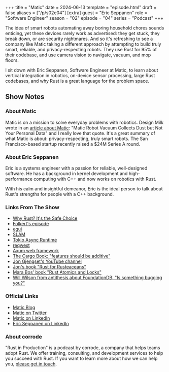 +++
title = "Matic"
date = 2024-06-13
template = "episode.html"
draft = false
aliases = ["/p/s02e04"]
[extra]
guest = "Eric Seppanen"
role = "Software Engineer"
season = "02"
episode = "04"
series = "Podcast"
+++

<div><script id="letscast-player-4581d80f" src="https://letscast.fm/podcasts/rust-in-production-82281512/episodes/rust-in-production-ep-11-matic-s-eric-seppanen-d520caf8-fa28-43d4-863e-a3360e1b53d3/player.js?size=s"></script></div>

The idea of smart robots automating away boring household chores 
sounds enticing, yet these devices rarely work as advertised:
they get stuck, they break down, or are security nightmares.
And so it's refreshing to see a company like Matic taking a 
different approach by attempting to build truly smart, reliable,
and privacy-respecting robots. They use Rust for 95% of their codebase,
and use camera vision to navigate, vacuum, and mop floors.

I sit down with Eric Seppanen, Software Engineer at Matic, to learn
about vertical integration in robotics, on-device sensor processing,
large Rust codebases, and why Rust is a great language for the problem space.

<!-- more -->

## Show Notes

### About Matic

Matic is on a mission to solve everyday problems with robotics.
Design Milk wrote in an [article about Matic](https://design-milk.com/matic-robot-vacuum-collects-dust-but-not-your-personal-data/): "Matic Robot Vacuum Collects Dust but Not Your Personal Data"
and I really love that quote. It's a great summary of what Matic is about:
privacy-respecting, truly smart robots.
The San Francisco-based startup recently raised a $24M Series A round.


### About Eric Seppanen

Eric is a systems engineer with a passion for reliable, well-designed software.
He has a background in kernel development and high-performance computing with C++ and now works on robotics with Rust. 

With his calm and insightful demeanor, Eric is the ideal person to talk about Rust's strengths for people with a C++ background.

### Links From The Show

- [Why Rust? It's the Safe Choice](https://maticrobots.com/blog/why-rust-its-the-safe-choice/)
- [Folkert's episode](https://corrode.dev/podcast/s01e05-tweede-golf/)
- [egui](https://www.egui.rs/)
- [SLAM](https://en.wikipedia.org/wiki/Simultaneous_localization_and_mapping)
- [Tokio Async Runtime](https://tokio.rs/)
- [reqwest](https://github.com/seanmonstar/reqwest)
- [Axum web framework](https://github.com/tokio-rs/axum)
- [The Cargo Book: "features should be additive"](https://doc.rust-lang.org/cargo/reference/features.html#feature-unification)
- [Jon Gjengset's YouTube channel](https://www.youtube.com/c/JonGjengset)
- [Jon's book "Rust for Rusteaceans"](https://rust-for-rustaceans.com/)
- [Mara Bos' book "Rust Atomics and Locks"](https://marabos.nl/atomics/)
- [Will Wilson from antithesis about FoundationDB: "Is something bugging you?"](https://antithesis.com/blog/is_something_bugging_you/)

### Official Links

- [Matic Blog](https://maticrobots.com/blog/)
- [Matic on Twitter](https://twitter.com/maticrobots)
- [Matic on LinkedIn](https://www.linkedin.com/company/maticrobots/)
- [Eric Seppanen on LinkedIn](https://www.linkedin.com/in/eric-seppanen-0b1b3b1/)

### About corrode

"Rust in Production" is a podcast by corrode, a company that helps teams adopt
Rust. We offer training, consulting, and development services to help you
succeed with Rust. If you want to learn more about how we can help you, [please
get in touch](/about).
